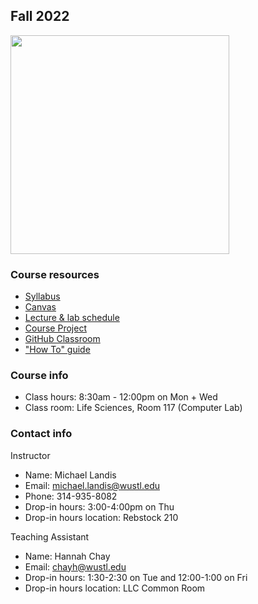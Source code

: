 ## Fall 2022

<img src="assets/home/biol4220_logo_trim.png" width="350"/>

### Course resources

* [Syllabus](https://docs.google.com/document/d/1P3TJ_bJiwFAKXKII_R3fqhgLsiTNXfowWWD4hjdMnp0/edit?usp=sharing)
* [Canvas](https://wustl.instructure.com/courses/93893)
* [Lecture & lab schedule](course_schedule.md)
* [Course Project](course_project.md)
* [GitHub Classroom](https://classroom.github.com/classrooms/69019055-practical-bioinformatics-2022)
* ["How To" guide](how_to_guide.md)


### Course info

* Class hours: 8:30am - 12:00pm on Mon + Wed
* Class room: Life Sciences, Room 117 (Computer Lab)


### Contact info

Instructor
* Name: Michael Landis
* Email: michael.landis@wustl.edu
* Phone: 314-935-8082
* Drop-in hours: 3:00-4:00pm on Thu
* Drop-in hours location: Rebstock 210

Teaching Assistant
* Name: Hannah Chay
* Email: chayh@wustl.edu
* Drop-in hours: 1:30-2:30 on Tue and 12:00-1:00 on Fri
* Drop-in hours location: LLC Common Room
